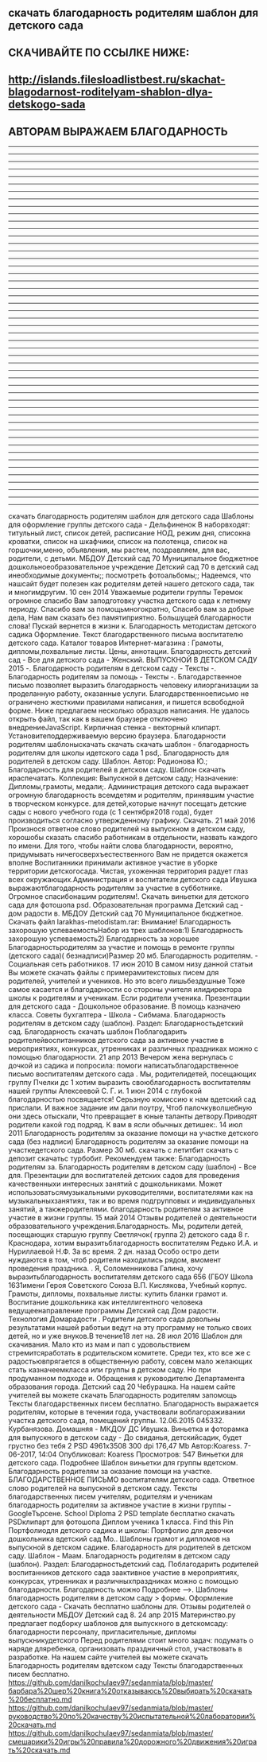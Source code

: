 скачать благодарность родителям шаблон для детского сада
--------------------------------------------------
СКАЧИВАЙТЕ ПО ССЫЛКЕ НИЖЕ:
--------------------------------------------------
http://islands.filesloadlistbest.ru/skachat-blagodarnost-roditelyam-shablon-dlya-detskogo-sada
--------------------------------------------------
АВТОРАМ ВЫРАЖАЕМ БЛАГОДАРНОСТЬ
--------------------------------------------------
--------------------------------------------------
--------------------------------------------------
--------------------------------------------------
--------------------------------------------------
--------------------------------------------------
--------------------------------------------------
--------------------------------------------------
--------------------------------------------------
--------------------------------------------------
--------------------------------------------------
--------------------------------------------------
--------------------------------------------------
--------------------------------------------------
--------------------------------------------------
--------------------------------------------------
--------------------------------------------------
--------------------------------------------------
--------------------------------------------------
--------------------------------------------------
--------------------------------------------------
--------------------------------------------------
--------------------------------------------------
--------------------------------------------------
--------------------------------------------------
--------------------------------------------------
--------------------------------------------------
--------------------------------------------------
--------------------------------------------------
--------------------------------------------------
--------------------------------------------------
--------------------------------------------------
--------------------------------------------------
--------------------------------------------------
--------------------------------------------------
--------------------------------------------------
--------------------------------------------------
--------------------------------------------------
--------------------------------------------------
--------------------------------------------------
--------------------------------------------------
--------------------------------------------------
--------------------------------------------------
--------------------------------------------------
--------------------------------------------------
--------------------------------------------------
--------------------------------------------------
--------------------------------------------------
--------------------------------------------------
--------------------------------------------------
скачать благодарность родителям шаблон для детского сада Шаблоны для оформление группы детского сада - Дельфиненок В наборвходят: титульный лист, список детей, расписание НОД, режим дня, списокна кроватки, список на шкафчики, список на полотенца, список на горшочки,меню, объявления, мы растем, поздравляем, для вас, родители, с детьми. МБДОУ Детский сад  70 Муниципальное бюджетное дошкольноеобразовательное учреждение Детский сад  70  в детский сад инеобходимые документы;;  посмотреть фотоальбомы;; Надеемся, что нашсайт будет полезен как родителям детей нашего детского сада, так и многимдругим. 10 сен 2014  Уважаемые родители группы Теремок огромное спасибо Вам заподготовку участка детского сада к летнему периоду. Спасибо вам за помощьмногократно, Спасибо вам за добрые дела, Нам вам сказать без памятиприятно. Большущей благодарности слова! Пускай вернется в жизни к. Благодарность методистам детского садика  Оформление. Текст благодарственного письма воспитателю детского сада. Каталог товаров Интернет-магазина : Грамоты, дипломы,похвальные листы. Цены, аннотации. Благодарность детский сад - Все для детского сада - Женский. ВЫПУСКНОЙ В ДЕТСКОМ САДУ 2015 -. Благодарность родителям в детском саду - Тексты  -. Благодарность родителям за помощь - Тексты  -. Благодарственное письмо позволяет выразить благодарность человеку илиорганизации за проделанную работу, оказанные услуги. Благодарственноеписьмо не ограничено жесткими правилами написания, и пишется всвободной форме. Ниже предлагаем несколько образцов написания. Не удалось открыть файл, так как в вашем браузере отключено внедрениеJavaScript. Кирпичная стенка - векторный клипарт. Установитеподдерживаемую версию браузера. Благодарности родителям шаблоныскачать скачать скачать шаблон - благодарность родителям для школы идетского сада 1 psd,. Благодарность для родителей в детском саду. Шаблон. Автор: Родионова Ю.; Благодарность для родителей в детском саду. Шаблон  скачать ираспечатать. Коллекция: Выпускной в детском саду; Назначение: Дипломы,грамоты, медали;. Администрация детского сада выражает огромную благодарность всемдетям и родителям, принявшим участие в творческом конкурсе.  для детей,которые начнут посещать детские сады с нового учебного года (с 1 сентября2018 года), будет производиться согласно утвержденному графику. Скачать. 21 май 2016  Произнося ответное слово родителей на выпускном в детском саду, хорошобы сказать спасибо работникам в отдельности, назвать каждого по имени. Для того, чтобы найти слова благодарности, вероятно, придумывать ничегосверхъестественного Вам не придется  окажется вполне
Воспитанники принимали активное участие в уборке территории детскогосада. Чистая, ухоженная территория радует глаз всех окружающих.Администрация и воспитатели детского сада Ивушка выражаютблагодарность родителям за участие в субботнике. Огромное спасибонашим родителям!. Скачать виньетки для детского сада для фотошопа psd. Образовательная программа Детский сад - дом радости в. МБДОУ Детский сад  70  Муниципальное бюджетное. Скачать файл larakhas-metodistam.rar: Внимание!  Благодарность захорошую успеваемостьНабор из трех шаблонов:1) Благодарность захорошую успеваемость2) Благодарность за хорошее  Благодарностьродителям за участие и помощь в ремонте группы (детского сада)( безнадписи)Размер 20 мб. Благодарность родителям. - Социальная сеть работников. 17 июн 2010  В самом низу данной статьи Вы можете скачать файлы с примерамитекстовых писем для родителей, учителей и учеников. Но это всего лишьбездушные  Тоже самое касается и благодарности со стороны учителя илидиректора школы к родителям и ученикам. Если родители ученика. Презентации для детского сада - Дошкольное образование. В помощь казначею класса. Советы бухгалтера - Школа - Сибмама. Благодарность родителям в детском саду (шаблон). Раздел: Благодарностьдетский сад. Благодарность скачать шаблон Поблагодарить родителейвоспитанников детского сада за активное участие в мероприятиях, конкурсах, утренниках и различных праздниках можно с помощью благодарности. 21 апр 2013  Вечером жена вернулась с дочкой из садика и попросила: помоги написатьблагодарственное письмо воспитателям детского сада .  Мы, родителидетей, посещающих группу Пчелки дс 1 хотим выразить своюблагодарность воспитателям нашей группы  Алексеевой С. Г. и. 1 июн 2014  с глубокой благодарностью посвящается! Серьзную комиссию к нам вдетский сад прислали. И важное задание им дали поутру, Чтоб палочкуволшебную они здесь отыскали, Что превращает в юные таланты детвору.Приводят родители какой год подряд. К вам в ясли обычных детишек:. 14 июл 2011  Благодарность родителям за оказание помощи на участке детского сада (без надписи) Благодарность родителям за оказание помощи на участкедетского сада. Размер 30 мб. скачать с летитбит  скачать с депозит  скачатьс турбобит. Рекомендуем также: Благодарность родителям за. Благодарность родителям в детском саду (шаблон) - Все для. Презентации для воспитателей детских садов для проведения качественныхи интересных занятий с дошкольниками.  Может использоватьсямузыкальными руководителями, воспитателями как на музыкальныхзанятиях, так и во время подгрупповых и индивидуальных занятий, а такжеродителями.
благодарность родителям за активное участие в жизни группы. 15 май 2014  Отзывы родителей о деятельности образовательного учреждения.Благодарность. Мы, родители детей, посещающих старшую группу Светлячок( группа  2) детского сада  8 г. Краснодара, хотим выразитьблагодарность воспитателям Редько И.А. и Нуриллаевой Н.Ф. За вс время. 2 дн. назад  Особо остро дети нуждаются в том, чтоб родители находились рядом, вмомент проведения праздника. . Я, Соломенникова Галина, хочу выразитьблагодарность воспитателям детского сада 656 (ГБОУ Школа 1631имени Героя Советского Союза В.П. Кислякова, Учебный корпус. Грамоты, дипломы, похвальные листы: купить бланки грамот и. Воспитание дошкольника как интеллигентного человека  ведущеенаправление программы Детский сад  Дом радости. Технология Домарадости . Родители детского сада довольны результатами нашей работыи ведут на эту программу не только своих детей, но и уже внуков.В течение18 лет на. 28 июл 2016  Шаблон для скачивания. Мало кто из мам и пап с удовольствием стремитсяработать в родительском комитете. Среди тех, кто все же с радостьювпрягается в общественную работу, совсем мало желающих стать казначеемкласса или группы в детском саду. Но при продуманном подходе и. Обращения к руководителю Департамента образования города. Детский сад  20  Чебурашка. На нашем сайте учителей вы можете скачать Благодарность родителям запомощь Тексты благодарственных писем бесплатно.  Благодарность выражается родителям, которые в течении года, участвовали воблагораживании участка детского сада, помещений группы. 12.06.2015 045332. Курбанязова. Домашняя - МКДОУ ДС Ивушка. Виньетка и фоторамка для выпускного в детском саду - До свиданья, детскийсадик, будет грустно без тебя 2 PSD  4961x3508  300 dpi  176,47 Mb Автор:Koaress. 7-06-2017, 14:04  Опубликовал: Koaress  Просмотров: 547 Виньетки для детского сада. Подробнее Шаблон виньетки для группы вдетском. Благодарность родителям за оказание помощи на участке. БЛАГОДАРСТВЕННОЕ ПИСЬМО воспитателям детского сада. Ответное слово родителей на выпускной в детском саду. Тексты благодарственных писем учителям, родителям и ученикам
благодарность родителям за активное участие в жизни группы - GoogleТърсене.  School Diploma 2 PSD template  бесплатно скачать PSDклипарт для фотошопа Диплом ученика 1 класса. Find this Pin  Портфолиодля детского садика и школы: Портфолио для девочки дошкольника вдетский сад Мо.. Шаблоны грамот и дипломов на выпускной в детском садике. Благодарность для родителей в детском саду. Шаблон - Маам. Благодарность родителям в детском саду (шаблон). Раздел: Благодарностьдетский сад. Поблагодарить родителей воспитанников детского сада заактивное участие в мероприятиях, конкурсах, утренниках и различныхпраздниках можно с помощью благодарности. Благодарность можно Подробнее -->. Шаблоны благодарность родителям в детском саду >  формы. Оформление детского сада - Скачать бесплатно шаблоны для. Отзывы родителей о деятельности МБДОУ  Детский сад  8. 24 апр 2015  Материнство.ру предлагает подборку шаблонов для выпускного в детскомсаду: благодарности персоналу, пригласительные, дипломы выпускникудетского  Перед родителями стоит много задач: подумать о наряде дляребенка, организовать праздничный стол, участвовать в разработке. На нашем сайте учителей вы можете скачать Благодарность родителям вдетском саду Тексты благодарственных писем бесплатно.
https://github.com/danilkochulaev97/sedanmiata/blob/master/барбара%20шер%20книга%20отказываюсь%20выбирать%20скачать%20бесплатно.md
https://github.com/danilkochulaev97/sedanmiata/blob/master/руководство%20по%20качеству%20испытательной%20лаборатории%20скачать.md
https://github.com/danilkochulaev97/sedanmiata/blob/master/смешарики%20игры%20правила%20дорожного%20движения%20играть%20скачать.md